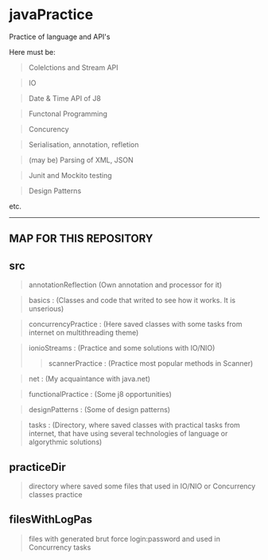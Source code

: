 # javaPractice
Practice of language and API's 

Here must be:
>Colelctions and Stream API 

>IO

>Date & Time API of J8

>Functonal Programming

>Concurency

>Serialisation, annotation, refletion

>(may be) Parsing of XML, JSON

>Junit and Mockito testing

>Design Patterns 

etc.

-------------------------------------------------------------------------------
MAP FOR THIS REPOSITORY
-------------------------------------------------------------------------------

src
--------------------------------------------------------------------------------
> annotationReflection (Own annotation and processor for it)

> basics : (Classes and code that writed to see how it works. It is unserious)

> concurrencyPractice : (Here saved classes with some tasks from internet on multithreading theme)

> ionioStreams : (Practice and some solutions with IO/NIO)
>> scannerPractice : (Practice most popular methods in Scanner)

>net : (My acquaintance with java.net)

> functionalPractice : (Some j8 opportunities)

> designPatterns : (Some of design patterns)

> tasks : (Directory, where saved classes with practical tasks from internet, that have using several technologies of language or  algorythmic solutions)

practiceDir
--------------------------------------------------------------------------------
> directory where saved some files that used in IO/NIO or Concurrency classes practice

filesWithLogPas
--------------------------------------------------------------------------------
>  files with generated brut force login:password and used in Concurrency tasks


